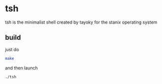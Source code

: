 # tsh
tsh is the minimalist shell created by tayoky for the stanix operating system
## build
just do 
```sh
make
```
and then launch 
```sh
./tsh
```
